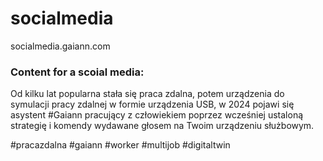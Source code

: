 # socialmedia
socialmedia.gaiann.com


### Content for a scoial media:


Od kilku lat popularna stała się praca zdalna, potem urządzenia do symulacji pracy zdalnej w formie urządzenia USB, w 2024 pojawi się asystent #Gaiann pracujący z człowiekiem poprzez wcześniej ustaloną strategię i komendy wydawane głosem na Twoim urządzeniu służbowym. 

#pracazdalna #gaiann #worker #multijob #digitaltwin


